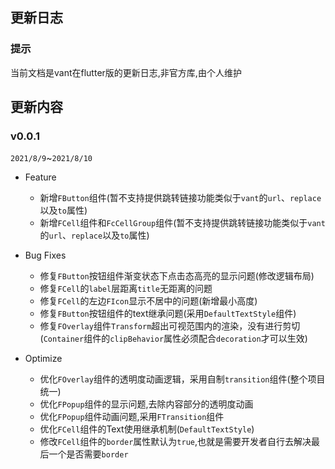 ## 更新日志

### 提示

当前文档是vant在flutter版的更新日志,非官方库,由个人维护

## 更新内容




### v0.0.1

`2021/8/9`~`2021/8/10`

- Feature
  - 新增`FButton`组件(暂不支持提供跳转链接功能类似于`vant`的`url`、`replace`以及`to`属性)
  - 新增`FCell`组件和`FcCellGroup`组件(暂不支持提供跳转链接功能类似于`vant`的`url`、`replace`以及`to`属性)

- Bug Fixes
  - 修复`FButton`按钮组件渐变状态下点击态高亮的显示问题(修改逻辑布局)
  - 修复`FCell`的`label`层距离`title`无距离的问题
  - 修复`FCell`的左边`FIcon`显示不居中的问题(新增最小高度)
  - 修复`FButton`按钮组件的text继承问题(采用`DefaultTextStyle`组件)
  - 修复`FOverlay`组件`Transform`超出可视范围内的渲染，没有进行剪切(`Container`组件的`clipBehavior`属性必须配合`decoration`才可以生效)

- Optimize
  - 优化`FOverlay`组件的透明度动画逻辑，采用自制`transition`组件(整个项目统一)
  - 优化`FPopup`组件的显示问题,去除内容部分的透明度动画
  - 优化`FPopup`组件动画问题,采用`FTransition`组件
  - 优化`FCell`组件的Text使用继承机制(`DefaultTextStyle`)
  - 修改`FCell`组件的`border`属性默认为`true`,也就是需要开发者自行去解决最后一个是否需要`border`